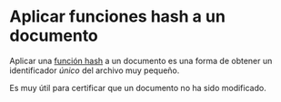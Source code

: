 # Aplicar funciones hash a un documento

Aplicar una [función hash](https://es.wikipedia.org/wiki/Funci%C3%B3n_hash) a un documento es una forma de obtener un identificador _único_ del archivo muy pequeño.  

Es muy útil para certificar que un documento no ha sido modificado.
